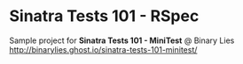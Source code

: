 # Sinatra Tests 101 - RSpec

Sample project for __Sinatra Tests 101 - MiniTest__ @ Binary Lies 
http://binarylies.ghost.io/sinatra-tests-101-minitest/

